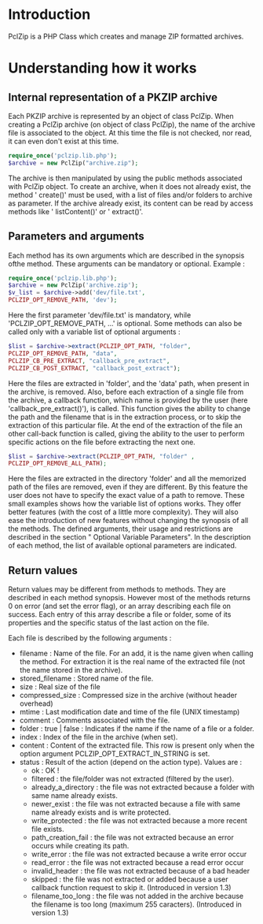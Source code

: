 # Introduction

PclZip is a PHP Class which creates and manage ZIP formatted archives.

# Understanding how it works

## Internal representation of a PKZIP archive

Each PKZIP archive is represented by an object of class PclZip.
When creating a PclZip archive (on object of class PclZip), the name
of the archive file is associated to the object. At this time the file is not
checked, nor read, it can even don't exist at this time.

```php
require_once('pclzip.lib.php');
$archive = new PclZip("archive.zip");
``` 

The archive is then manipulated by using the public methods
associated with PclZip object. To create an archive, when it does not
already exist, the method ' create()' must be used, with a list of files
and/or folders to archive as parameter.
If the archive already exist, its content can be read by access
methods like ' listContent()' or ' extract()'.

## Parameters and arguments

Each method has its own arguments which are described in the
synopsis ofthe method. These arguments can be mandatory or
optional. Example :

```php
require_once('pclzip.lib.php');
$archive = new PclZip('archive.zip');
$v_list = $archive->add('dev/file.txt',
PCLZIP_OPT_REMOVE_PATH, 'dev');
```

Here the first parameter 'dev/file.txt' is mandatory, while
'PCLZIP_OPT_REMOVE_PATH, ...' is optional.
Some methods can also be called only with a variable list of optional
arguments :

```php
$list = $archive->extract(PCLZIP_OPT_PATH, "folder",
PCLZIP_OPT_REMOVE_PATH, "data",
PCLZIP_CB_PRE_EXTRACT, "callback_pre_extract",
PCLZIP_CB_POST_EXTRACT, "callback_post_extract");
```

Here the files are extracted in 'folder', and the 'data' path, when
present in the archive, is removed.
Also, before each extraction of a single file from the archive, a callback function, which name is provided by the user (here
'callback_pre_extract()'), is called. This function gives the ability to
change the path and the filename that is in the extraction process, or
to skip the extraction of this particular file.
At the end of the extraction of the file an other call-back function is
called, giving the ability to the user to perform specific actions on the
file before extracting the next one.

```php
$list = $archive->extract(PCLZIP_OPT_PATH, "folder" ,
PCLZIP_OPT_REMOVE_ALL_PATH);
```

Here the files are extracted in the directory 'folder' and all the
memorized path of the files are removed, even if they are different.
By this feature the user does not have to specify the exact value of a
path to remove.
These small examples shows how the variable list of options works.
They offer better features (with the cost of a little more complexity).
They will also ease the introduction of new features without changing
the synopsis of all the methods.
The defined arguments, their usage and restrictions are described in
the section " Optional Variable Parameters". In the description of
each method, the list of available optional parameters are indicated.

## Return values

Return values may be different from methods to methods. They are
described in each method synopsis.
However most of the methods returns 0 on error (and set the error
flag), or an array describing each file on success.
Each entry of this array describe a file or folder, some of its properties
and the specific status of the last action on the file.

Each file is described by the following arguments :

- filename : Name of the file.
For an add, it is the name given when calling
the method.
For extraction it is the real name of the
extracted file (not the name stored in the
archive).
- stored_filename : Stored name of the file.
- size : Real size of the file
- compressed_size : Compressed size in the archive (without header overhead)
- mtime : Last modification date and time of the file
(UNIX timestamp)
- comment : Comments associated with the file.
- folder : true | false : Indicates if the name if the name
of a file or a folder.
- index : Index of the file in the archive (when set).
- content : Content of the extracted file. This row is
present only when the option argument
PCLZIP_OPT_EXTRACT_IN_STRING is set.
- status : Result of the action (depend on the action
type).
Values are :
  - ok : OK !
  - filtered : the file/folder was not
extracted (filtered by the
user).
  - already_a_directory : the file was not
extracted because a
folder with same name
already exists.
  - newer_exist : the file was not
extracted because a file
with same name
already exists and is
write protected.
  - write_protected : the file was not
extracted because a
more recent file exists.
  - path_creation_fail : the file was not
extracted because an
error occurs while
creating its path.
  - write_error : the file was not
extracted because a
write error occur
  - read_error : the file was not
extracted because a read error occur
  - invalid_header : the file was not
extracted because of a
bad header
  - skipped : the file was not
extracted or added
because a user callback
function request to
skip it.
(Introduced in version
1.3)
  - filename_too_long : the file was not added
in the archive because
the filename is too long
(maximum 255
caracters).
(Introduced in version
1.3)



